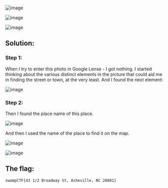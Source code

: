 ![image](https://github.com/YourCH0ICE/CTF-Write-ups/assets/127401530/fb56fb12-c8d8-4e4f-8738-3bf08ee92f65)

![image](https://github.com/YourCH0ICE/CTF-Write-ups/assets/127401530/846ec48a-2a8d-4b29-a980-074720c90868)

![image](https://github.com/YourCH0ICE/CTF-Write-ups/assets/127401530/5377b662-f562-4afa-92fb-edb6c92c5b5f)

<h2>Solution:</h2>

<h3>Step 1:</h3>

When I try to enter this photo in Google Lense - I got nothing. I started thinking about the various distinct elements in the picture that could aid me in finding the street or town, at the very least.
And I found the next element:

![image](https://github.com/YourCH0ICE/CTF-Write-ups/assets/127401530/1f1d50fb-b8e8-42a9-9ffc-3fbf1f3c23c0)

<h3>Step 2:</h3>
Then I found the place name of this place. 

![image](https://github.com/YourCH0ICE/CTF-Write-ups/assets/127401530/d1946d9f-5b7c-4cd4-8a7c-b5d7a8e05a8b)

And then I used the name of the place to find it on the map. 

![image](https://github.com/YourCH0ICE/CTF-Write-ups/assets/127401530/5fc6b026-8d63-4d73-a862-8e47bc23db7b)

![image](https://github.com/YourCH0ICE/CTF-Write-ups/assets/127401530/dfdb626e-74b6-48b8-8651-de22c3f87d89)

<h2>The flag:</h2>

```swampCTF{43 1/2 Broadway St, Asheville, NC 28801}```









